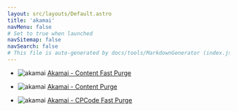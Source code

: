 ```yaml
---
layout: src/layouts/Default.astro
title: 'akamai'
navMenu: false
# Set to true when launched
navSitemap: false
navSearch: false
# This file is auto-generated by docs/tools/MarkdownGenerator (index.js)
---
```


<ul>

<li>

![akamai](https://i.octopus.com/library/step-templates/akamai.png) [Akamai - Content Fast Purge](/integrations/akamai/akamai-content-fast-purge)

</li>
        
<li>

![akamai](https://i.octopus.com/library/step-templates/akamai.png) [Akamai - Content Purge](/integrations/akamai/akamai-content-purge)

</li>
        
<li>

![akamai](https://i.octopus.com/library/step-templates/akamai.png) [Akamai - CPCode Fast Purge](/integrations/akamai/akamai-cpcode-fast-purge)

</li>
        
</ul>
